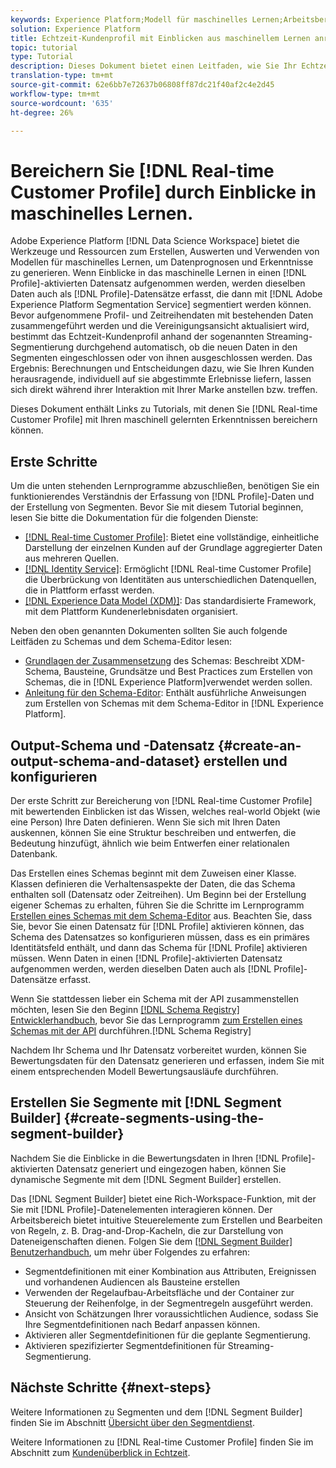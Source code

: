 ```yaml
---
keywords: Experience Platform;Modell für maschinelles Lernen;Arbeitsbereich für Datenwissenschaften;Echtzeit-Profil für Kunden;beliebte Themen;Einblicke in maschinelles Lernen
solution: Experience Platform
title: Echtzeit-Kundenprofil mit Einblicken aus maschinellem Lernen anreichern
topic: tutorial
type: Tutorial
description: Dieses Dokument bietet einen Leitfaden, wie Sie Ihr Echtzeit-Kundenerlebnis mit maschinell gewonnenen Erkenntnissen bereichern können.
translation-type: tm+mt
source-git-commit: 62e6bb7e72637b06808ff87dc21f40af2c4e2d45
workflow-type: tm+mt
source-wordcount: '635'
ht-degree: 26%

---
```



# Bereichern Sie [!DNL Real-time Customer Profile] durch Einblicke in maschinelles Lernen.

Adobe Experience Platform [!DNL Data Science Workspace] bietet die Werkzeuge und Ressourcen zum Erstellen, Auswerten und Verwenden von Modellen für maschinelles Lernen, um Datenprognosen und Erkenntnisse zu generieren. Wenn Einblicke in das maschinelle Lernen in einen [!DNL Profile]-aktivierten Datensatz aufgenommen werden, werden dieselben Daten auch als [!DNL Profile]-Datensätze erfasst, die dann mit [!DNL Adobe Experience Platform Segmentation Service] segmentiert werden können. Bevor aufgenommene Profil- und Zeitreihendaten mit bestehenden Daten zusammengeführt werden und die Vereinigungsansicht aktualisiert wird, bestimmt das Echtzeit-Kundenprofil anhand der sogenannten Streaming-Segmentierung durchgehend automatisch, ob die neuen Daten in den Segmenten eingeschlossen oder von ihnen ausgeschlossen werden. Das Ergebnis: Berechnungen und Entscheidungen dazu, wie Sie Ihren Kunden herausragende, individuell auf sie abgestimmte Erlebnisse liefern, lassen sich direkt während ihrer Interaktion mit Ihrer Marke anstellen bzw. treffen.

Dieses Dokument enthält Links zu Tutorials, mit denen Sie [!DNL Real-time Customer Profile] mit Ihren maschinell gelernten Erkenntnissen bereichern können.

## Erste Schritte

Um die unten stehenden Lernprogramme abzuschließen, benötigen Sie ein funktionierendes Verständnis der Erfassung von [!DNL Profile]-Daten und der Erstellung von Segmenten. Bevor Sie mit diesem Tutorial beginnen, lesen Sie bitte die Dokumentation für die folgenden Dienste:

- [[!DNL Real-time Customer Profile]](../../profile/home.md): Bietet eine vollständige, einheitliche Darstellung der einzelnen Kunden auf der Grundlage aggregierter Daten aus mehreren Quellen.
- [[!DNL Identity Service]](../../identity-service/home.md): Ermöglicht  [!DNL Real-time Customer Profile] die Überbrückung von Identitäten aus unterschiedlichen Datenquellen, die in Plattform erfasst werden.
- [[!DNL Experience Data Model (XDM)]](../../xdm/home.md): Das standardisierte Framework, mit dem Plattform Kundenerlebnisdaten organisiert.

Neben den oben genannten Dokumenten sollten Sie auch folgende Leitfäden zu Schemas und dem Schema-Editor lesen:

- [Grundlagen der Zusammensetzung](../../xdm/schema/composition.md) des Schemas: Beschreibt XDM-Schema, Bausteine, Grundsätze und Best Practices zum Erstellen von Schemas, die in  [!DNL Experience Platform]verwendet werden sollen.
- [Anleitung für den Schema-Editor](../../xdm/tutorials/create-schema-ui.md): Enthält ausführliche Anweisungen zum Erstellen von Schemas mit dem Schema-Editor in [!DNL Experience Platform].

## Output-Schema und -Datensatz {#create-an-output-schema-and-dataset} erstellen und konfigurieren

Der erste Schritt zur Bereicherung von [!DNL Real-time Customer Profile] mit bewertenden Einblicken ist das Wissen, welches real-world Objekt (wie eine Person) Ihre Daten definieren. Wenn Sie sich mit Ihren Daten auskennen, können Sie eine Struktur beschreiben und entwerfen, die Bedeutung hinzufügt, ähnlich wie beim Entwerfen einer relationalen Datenbank.

Das Erstellen eines Schemas beginnt mit dem Zuweisen einer Klasse. Klassen definieren die Verhaltensaspekte der Daten, die das Schema enthalten soll (Datensatz oder Zeitreihen). Um Beginn bei der Erstellung eigener Schemas zu erhalten, führen Sie die Schritte im Lernprogramm [Erstellen eines Schemas mit dem Schema-Editor](../../xdm/tutorials/create-schema-ui.md) aus. Beachten Sie, dass Sie, bevor Sie einen Datensatz für [!DNL Profile] aktivieren können, das Schema des Datensatzes so konfigurieren müssen, dass es ein primäres Identitätsfeld enthält, und dann das Schema für [!DNL Profile] aktivieren müssen. Wenn Daten in einen [!DNL Profile]-aktivierten Datensatz aufgenommen werden, werden dieselben Daten auch als [!DNL Profile]-Datensätze erfasst.

Wenn Sie stattdessen lieber ein Schema mit der API zusammenstellen möchten, lesen Sie den Beginn [[!DNL Schema Registry] Entwicklerhandbuch](../../xdm/api/getting-started.md), bevor Sie das Lernprogramm [zum Erstellen eines Schemas mit der API](../../xdm/tutorials/create-schema-api.md) durchführen.[!DNL Schema Registry]

Nachdem Ihr Schema und Ihr Datensatz vorbereitet wurden, können Sie Bewertungsdaten für den Datensatz generieren und erfassen, indem Sie mit einem entsprechenden Modell Bewertungsausläufe durchführen.

## Erstellen Sie Segmente mit [!DNL Segment Builder] {#create-segments-using-the-segment-builder}

Nachdem Sie die Einblicke in die Bewertungsdaten in Ihren [!DNL Profile]-aktivierten Datensatz generiert und eingezogen haben, können Sie dynamische Segmente mit dem [!DNL Segment Builder] erstellen.

Das [!DNL Segment Builder] bietet eine Rich-Workspace-Funktion, mit der Sie mit [!DNL Profile]-Datenelementen interagieren können. Der Arbeitsbereich bietet intuitive Steuerelemente zum Erstellen und Bearbeiten von Regeln, z. B. Drag-and-Drop-Kacheln, die zur Darstellung von Dateneigenschaften dienen. Folgen Sie dem [[!DNL Segment Builder] Benutzerhandbuch](../../segmentation/ui/segment-builder.md), um mehr über Folgendes zu erfahren:

- Segmentdefinitionen mit einer Kombination aus Attributen, Ereignissen und vorhandenen Audiencen als Bausteine erstellen
- Verwenden der Regelaufbau-Arbeitsfläche und der Container zur Steuerung der Reihenfolge, in der Segmentregeln ausgeführt werden.
- Ansicht von Schätzungen Ihrer voraussichtlichen Audience, sodass Sie Ihre Segmentdefinitionen nach Bedarf anpassen können.
- Aktivieren aller Segmentdefinitionen für die geplante Segmentierung.
- Aktivieren spezifizierter Segmentdefinitionen für Streaming-Segmentierung.

## Nächste Schritte {#next-steps}

Weitere Informationen zu Segmenten und dem [!DNL Segment Builder] finden Sie im Abschnitt [Übersicht über den Segmentdienst](../../segmentation/home.md).

Weitere Informationen zu [!DNL Real-time Customer Profile] finden Sie im Abschnitt zum [Kundenüberblick in Echtzeit](../../profile/home.md).